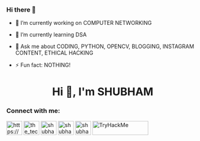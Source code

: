 ### Hi there 👋


- 🔭 I’m currently working on COMPUTER NETWORKING

- 🌱 I’m currently learning DSA
<!-- 👯 I’m looking to collaborate on --> 
<!-- 🤔 I’m looking for help with ... -->
- 💬 Ask me about CODING, PYTHON, OPENCV, BLOGGING, INSTAGRAM CONTENT, ETHICAL HACKING
<!-- 📫 How to reach me: ... -->
<!-- 😄 Pronouns: ... -->
- ⚡ Fun fact: NOTHING!
>
<h1 align="center">Hi 👋, I'm SHUBHAM</h1>
<!-- <h3 align="center">A passionate programmer/tech enthusiast/content creator/hacker(noob)/blogger from Maharashtra, India</h3>

<p align="left"> <img src="https://komarev.com/ghpvc/?username=shubhamjagtap2000&label=Profile%20views&color=0e75b6&style=flat" alt="shubhamjagtap2000" /> </p>

<p align="left"> <a href="https://github.com/ryo-ma/github-profile-trophy"><img src="https://github-profile-trophy.vercel.app/?username=shubhamjagtap2000" alt="shubhamjagtap2000" /></a> </p>

<p align="left"> <a href="https://twitter.com/shubhamjag1" target="blank"><img src="https://img.shields.io/twitter/follow/shubhamjag1?logo=twitter&style=for-the-badge" alt="shubhamjag1" /></a> </p> -->

<h3 align="left">Connect with me:</h3>
<p align="left">
<a href="https://www.linkedin.com/in/shubhamjagtap14/" target="blank"><img align="center" src="https://raw.githubusercontent.com/rahuldkjain/github-profile-readme-generator/master/src/images/icons/Social/linked-in-alt.svg" alt="https://www.linkedin.com/in/shubham-jagtap-2691a2194/" height="37" width="41" /></a>  
<a href="https://instagram.com/the_technist" target="blank"><img align="center" src="https://raw.githubusercontent.com/rahuldkjain/github-profile-readme-generator/master/src/images/icons/Social/instagram.svg" alt="the_technist" height="37" width="41" /></a>
<a href="https://www.codechef.com/users/shubhamjag_123" target="blank"><img align="center" src="https://camo.githubusercontent.com/ccb5a051989c2ffe08f1923845d7611fc6f73b25d610fbebbffd300a5e79f8ed/68747470733a2f2f73332e616d617a6f6e6177732e636f6d2f636f6465636865665f7368617265642f6d6973632f66622d696d6167652d69636f6e2e706e67" alt="shubhamjag_123" height="37" width="41" /></a>
<a href="https://www.hackerrank.com/shubhamjhacko" target="blank"><img align="center" src="https://raw.githubusercontent.com/rahuldkjain/github-profile-readme-generator/master/src/images/icons/Social/hackerrank.svg" alt="shubhamjhacko" height="37" width="41" /></a>
<a href="https://twitter.com/shubhamjag1" target="blank"><img align="center" src="https://raw.githubusercontent.com/rahuldkjain/github-profile-readme-generator/master/src/images/icons/Social/twitter.svg" alt="shubhamjag1" height="37" width="41" /></a>
<a href="https://tryhackme.com/p/jagtapshubham14" target="blank"><img align="center" src="https://tryhackme-badges.s3.amazonaws.com/jagtapshubham14.png" alt="TryHackMe" height="37" width="146" /></a>
</p>
